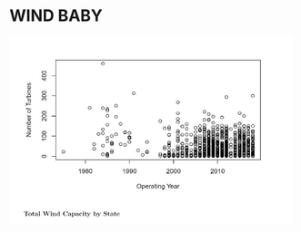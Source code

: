 <!DOCTYPE html>
<html>
<head>
  <meta charset="utf-8">
  <title>Displaying Images</title>
</head>
<body>
<h1>
  WIND BABY
</h1>

 <img src="WindCapByStat.JPG" 
       alt="Wind Cap By State"
       width="500" height="333"> 



</body>
</html>
